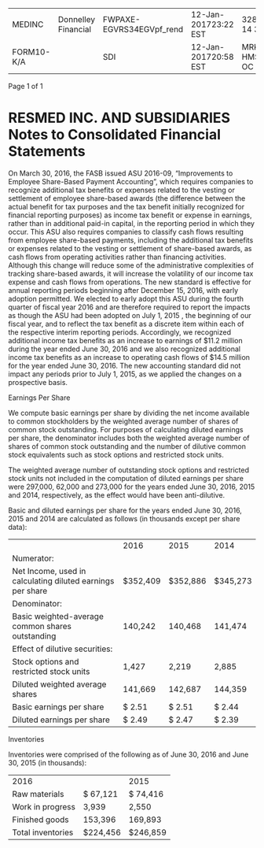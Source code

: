 <html><body><table><tr><td>MEDINC</td><td>Donnelley Financial</td><td>FWPAXE-EGVRS34EGVpf_rend</td><td>12-Jan-201723:22 EST</td><td>328866TX 14 3</td></tr><tr><td>FORM10-K/A</td><td></td><td>SDI</td><td>12-Jan-201720:58 EST</td><td>MRKD HMS ESS OC</td></tr></table></body></html>

Page 1 of 1  

# RESMED INC. AND SUBSIDIARIES Notes to Consolidated Financial Statements  

On March 30, 2016, the FASB issued ASU 2016-09, “Improvements to Employee Share-Based Payment Accounting”, which requires companies to recognize additional tax benefits or expenses related to the vesting or settlement of employee share-based awards (the difference between the actual benefit for tax purposes and the tax benefit initially recognized for financial reporting purposes) as income tax benefit or expense in earnings, rather than in additional paid-in capital, in the reporting period in which they occur. This ASU also requires companies to classify cash flows resulting from employee share-based payments, including the additional tax benefits or expenses related to the vesting or settlement of share-based awards, as cash flows from operating activities rather than financing activities. Although this change will reduce some of the administrative complexities of tracking share-based awards, it will increase the volatility of our income tax expense and cash flows from operations. The new standard is effective for annual reporting periods beginning after December 15, 2016, with early adoption permitted. We elected to early adopt this ASU during the fourth quarter of fiscal year 2016 and are therefore required to report the impacts as though the ASU had been adopted on July 1, 2015 , the beginning of our fiscal year, and to reflect the tax benefit as a discrete item within each of the respective interim reporting periods. Accordingly, we recognized additional income tax benefits as an increase to earnings of $\$ 11.2$ million during the year ended June 30, 2016 and we also recognized additional income tax benefits as an increase to operating cash flows of $\$ 14.5$ million for the year ended June 30, 2016. The new accounting standard did not impact any periods prior to July 1, 2015, as we applied the changes on a prospective basis.  

Earnings Per Share  

We compute basic earnings per share by dividing the net income available to common stockholders by the weighted average number of shares of common stock outstanding. For purposes of calculating diluted earnings per share, the denominator includes both the weighted average number of shares of common stock outstanding and the number of dilutive common stock equivalents such as stock options and restricted stock units.  

The weighted average number of outstanding stock options and restricted stock units not included in the computation of diluted earnings per share were 297,000, 62,000 and 273,000 for the years ended June 30, 2016, 2015 and 2014, respectively, as the effect would have been anti-dilutive.  

Basic and diluted earnings per share for the years ended June 30, 2016, 2015 and 2014 are calculated as follows (in thousands except per share data):  

<html><body><table><tr><td></td><td>2016</td><td>2015</td><td>2014</td></tr><tr><td>Numerator:</td><td></td><td></td><td></td></tr><tr><td> Net Income, used in calculating diluted earnings per share</td><td>$352,409</td><td>$352,886</td><td>$345,273</td></tr><tr><td>Denominator:</td><td></td><td></td><td></td></tr><tr><td> Basic weighted-average common shares outstanding</td><td>140,242</td><td>140,468</td><td>141,474</td></tr><tr><td>Effect of dilutive securities:</td><td></td><td></td><td></td></tr><tr><td>Stock options and restricted stock units</td><td>1,427</td><td>2,219</td><td>2,885</td></tr><tr><td>Diluted weighted average shares</td><td>141,669</td><td>142,687</td><td>144,359</td></tr><tr><td>Basic earnings per share</td><td>$ 2.51</td><td>$ 2.51</td><td>$ 2.44</td></tr><tr><td>Diluted earnings per share</td><td>$ 2.49</td><td>$ 2.47</td><td>$ 2.39</td></tr></table></body></html>  

Inventories  

Inventories were comprised of the following as of June 30, 2016 and June 30, 2015 (in thousands):  

<html><body><table><tr><td>2016</td><td></td><td>2015</td></tr><tr><td>Raw materials</td><td>$ 67,121</td><td>$ 74,416</td></tr><tr><td>Work in progress</td><td>3,939</td><td>2,550</td></tr><tr><td>Finished goods</td><td>153,396</td><td>169,893</td></tr><tr><td>Total inventories</td><td>$224,456</td><td>$246,859</td></tr></table></body></html>  